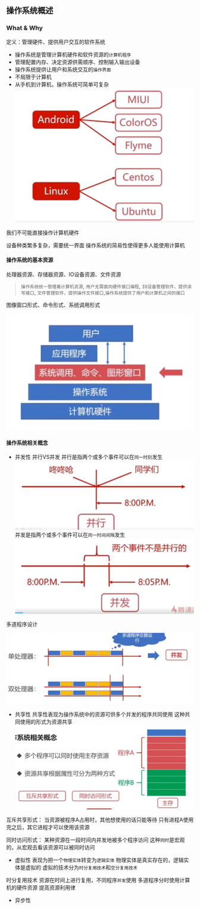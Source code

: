 ## 操作系统概述
### What & Why

定义：管理硬件、提供用户交互的软件系统

* 操作系统是管理计算机硬件和软件资源的`计算机程序`
* 管理配置内存、决定资源供需顺序、控制输入输出设备
* 操作系统提供让用户和系统交互的`操作界面`
* 不局限于计算机
* 从手机到计算机，操作系统可简单可复杂
![image](1.jpg)

我们不可能直接操作计算机硬件

设备种类繁多复杂，需要统一界面
操作系统的简易性使得更多人能使用计算机

#### 操作系统的基本资源
处理器资源、存储器资源、IO设备资源、文件资源

>`操作系统统一管理着计算机资源`,
`用户无需面向硬件接口编程`,
`IO设备管理软件，提供读写接口`,
`文件管理软件，提供操作文件接口`,`操作系统提供了用户和计算机之间的接口`

图像窗口形式、命令形式、系统调用形式

![image](2.jpg)

#### 操作系统相关概念

* 并发性
并行VS并发
并行是指两个或多个事件可以在`同一时刻`发生
![image](3.jpg)
并发是指两个或多个事件可以在`同一时间间隔`发生
![image](4.jpg)

多道程序设计

![image](5.jpg)

* 共享性
共享性表现为操作系统中的资源可供多个并发的程序共同使用
这种共同使用的形式为资源共享
![image](6.jpg)

互斥共享形式：
当资源被程序A占用时，其他想使用的话只能等待
只有进程A使用完之后，其它进程才可以使用该资源 

同时访问形式：
某种资源在一段时间内并发地被多个程序访问
这种`同时`是宏观的，从宏观去看该资源可以被同时访问


* 虚拟性
表现为把一个`物理实体`转变为`逻辑实体`
物理实体是真实存在的，逻辑实体是虚拟的 
虚拟的技术分为`时分复用技术`和`空分复用技术`


时分复用技术
资源在时间上进行复用，不同程序`并发`使用
多道程序分时使用计算机的硬件资源
提高资源利用律


* 异步性

